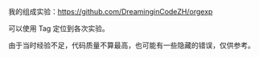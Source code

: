 我的组成实验：https://github.com/DreaminginCodeZH/orgexp

可以使用 Tag 定位到各次实验。

由于当时经验不足，代码质量不算最高，也可能有一些隐藏的错误，仅供参考。
